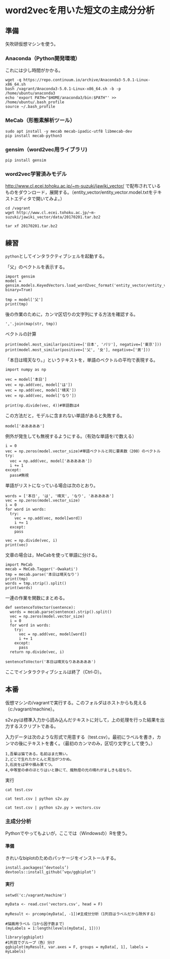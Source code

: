 # word2vecを用いた短文の主成分分析

## 準備

矢吹研仮想マシンを使う。

### Anaconda（Python開発環境）

これには少し時間がかかる。

```
wget -q https://repo.continuum.io/archive/Anaconda3-5.0.1-Linux-x86_64.sh
bash /vagrant/Anaconda3-5.0.1-Linux-x86_64.sh -b -p /home/ubuntu/anaconda3
echo 'export PATH="$HOME/anaconda3/bin:$PATH"' >> /home/ubuntu/.bash_profile
source ~/.bash_profile
```

### MeCab（形態素解析ツール）

```
sudo apt install -y mecab mecab-ipadic-utf8 libmecab-dev
pip install mecab-python3
```

### gensim（word2vec用ライブラリ)

```
pip install gensim
```

### word2vec学習済みモデル

http://www.cl.ecei.tohoku.ac.jp/~m-suzuki/jawiki_vector/ で配布されているものをダウンロード，展開する。（entity_vector/entity_vector.model.txtをテキストエディタで開いてみよ。）

```
cd /vagrant
wget http://www.cl.ecei.tohoku.ac.jp/~m-suzuki/jawiki_vector/data/20170201.tar.bz2

tar xf 20170201.tar.bz2
```

## 練習

`python`としてインタラクティブシェルを起動する。

「父」のベクトルを表示する。

```
import gensim
model = gensim.models.KeyedVectors.load_word2vec_format('entity_vector/entity_vector.model.bin', binary=True)

tmp = model['父']
print(tmp)
```

後の作業のために，カンマ区切りの文字列にする方法を確認する。

```
','.join(map(str, tmp))
```

ベクトルの計算

```
print(model.most_similar(positive=['日本', 'パリ'], negative=['東京']))
print(model.most_similar(positive=['父', '女'], negative=['男']))
```

「本日は晴天なり。」というテキストを，単語のベクトルの平均で表現する。

```
import numpy as np

vec = model['本日']
vec = np.add(vec, model['は'])
vec = np.add(vec, model['晴天'])
vec = np.add(vec, model['なり'])

print(np.divide(vec, 4))#単語数は4
```

この方法だと，モデルに含まれない単語があると失敗する。

```
model['あああああ']
```

例外が発生しても無視するようにする。（有効な単語をiで数える）

```
i = 0
vec = np.zeros(model.vector_size)#単語ベクトルと同じ要素数（200）のベクトル
try:
  vec = np.add(vec, model['あああああ'])
  i += 1
except:
  pass#無視
```

単語がリストになっている場合は次のとおり。

```
words = ['本日', 'は', '晴天', 'なり', 'あああああ']
vec = np.zeros(model.vector_size)
i = 0
for word in words:
  try:
    vec = np.add(vec, model[word])
    i += 1
  except:
    pass

vec = np.divide(vec, i)
print(vec)
```

文章の場合は，MeCabを使って単語に分ける。

```
import MeCab
mecab = MeCab.Tagger('-Owakati')
tmp = mecab.parse('本日は晴天なり')
print(tmp)
words = tmp.strip().split()
print(words)
```

一連の作業を関数にまとめる。

```
def sentenceToVector(sentence):
  words = mecab.parse(sentence).strip().split()
  vec = np.zeros(model.vector_size)
  i = 0
  for word in words:
    try:
      vec = np.add(vec, model[word])
      i += 1
    except:
      pass
  return np.divide(vec, i)

sentenceToVector('本日は晴天なりあああああ')
```

ここでインタラクティブシェルは終了（Ctrl-D）。

## 本番

仮想マシンの/vagrantで実行する。このフォルダはホストからも見える（c:/vagrant/machine）。

s2v.pyは標準入力から読み込んだテキストに対して，上の処理を行った結果を出力するスクリプトである。

入力データは次のような形式で用意する（test.csv）。最初にラベルを書き，カンマの後にテキストを書く。（最初のカンマのみ，区切り文字として使う。）

```
1,吾輩は猫である。名前はまだ無い。
2,どこで生れたかとんと見当がつかぬ。
3,石炭をば早や積み果てつ。
4,中等室の卓のほとりはいと静にて、熾熱燈の光の晴れがましきも徒なり。
```

実行

```
cat test.csv
```

```
cat test.csv | python s2v.py
```

```
cat test.csv | python s2v.py > vectors.csv
```

### 主成分分析

Pythonでやってもよいが，ここでは（Windowsの）Rを使う。

#### 準備

きれいなbiplotのためのパッケージをインストールする。

```
install.packages(’devtools’)
devtools::install_github(’vqv/ggbiplot’)
```

#### 実行

```
setwd('c:/vagrant/machine')

myData <- read.csv('vectors.csv', head = F)

myResult <- prcomp(myData[, -1])#主成分分析（1列目はラベルだから除外する）

#描画用ラベル（1から因子数まで）
(myLabels = 1:length(levels(myData[, 1])))

library(ggbiplot)
#1列目でグループ（色）分け
ggbiplot(myResult, var.axes = F, groups = myData[, 1], labels = myLabels)
